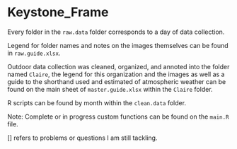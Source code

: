 # Keystone_Frame

Every folder in the `raw.data` folder corresponds to a day of data collection.

Legend for folder names and notes on the images themselves can be found in `raw.guide.xlsx`. 

Outdoor data collection was cleaned, organized, and annoted into the folder named `Claire`, the legend for this organization and the images as well as a guide to the shorthand used and estimated of atmospheric weather can be found on the main sheet of `master.guide.xlsx` within the `Claire` folder.
  
R scripts can be found by month within the `clean.data` folder.

Note: Complete or in progress custom functions can be found on the `main.R` file.

[] refers to problems or questions I am still tackling.
  
